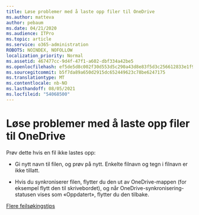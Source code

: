 ```yaml
---
title: Løse problemer med å laste opp filer til OneDrive
ms.author: matteva
author: pebaum
ms.date: 04/21/2020
ms.audience: ITPro
ms.topic: article
ms.service: o365-administration
ROBOTS: NOINDEX, NOFOLLOW
localization_priority: Normal
ms.assetid: 467477cc-9d4f-47f1-a602-dbf334a42be5
ms.openlocfilehash: ef5de5d8c002f30d553d5c290a43d8e83f5d3c256612833e1f90ca65b6508e09
ms.sourcegitcommit: b5f7da89a650d2915dc652449623c78be6247175
ms.translationtype: MT
ms.contentlocale: nb-NO
ms.lasthandoff: 08/05/2021
ms.locfileid: "54068500"
---
```

# <a name="fix-problems-uploading-files-to-onedrive"></a>Løse problemer med å laste opp filer til OneDrive

Prøv dette hvis en fil ikke lastes opp:
  
- Gi nytt navn til filen, og prøv på nytt. Enkelte filnavn og tegn i filnavn er ikke tillatt. 
    
- Hvis du synkroniserer filen, flytter du den ut av OneDrive-mappen (for eksempel flytt den til skrivebordet), og når OneDrive-synkronisering-statusen vises som «Oppdatert», flytter du den tilbake. 
    
[Flere feilsøkingstips](https://go.microsoft.com/fwlink/?linkid=873155)
  

